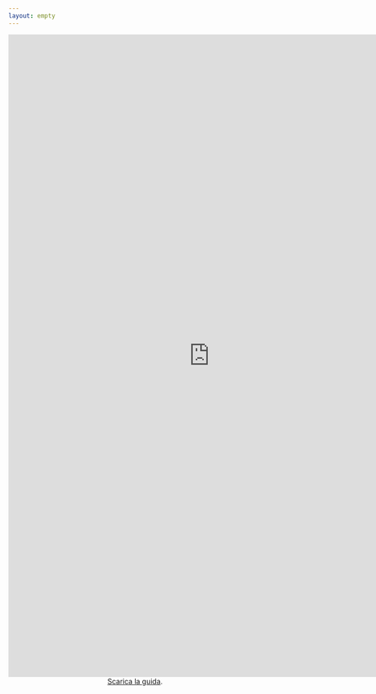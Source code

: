 ```yaml
---
layout: empty
---
```

<center>
        <iframe src="https://docs.google.com/viewer?url=https://studentidisinistra.it/iniziative/sopravvivenzadalbasso/controguide/sds20.pdf&embedded=true" style="width:800px; height:1280px;" frameborder="0"></iframe>
<br>
<a href="/iniziative/sopravvivenzadalbasso/controguide/sds20.pdf">Scarica la guida</a>.</p>
